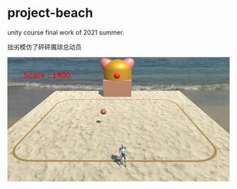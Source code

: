 # project-beach
unity course final work of 2021 summer.

拙劣模仿了砰砰魔球总动员

![preview](https://raw.githubusercontent.com/TheNovaMist/project-beach/main/preview%20.png)
